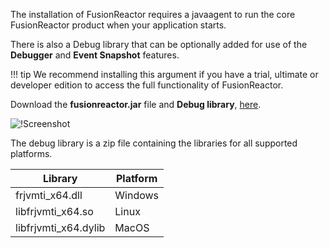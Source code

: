 The installation of FusionReactor requires a javaagent to run the core FusionReactor product when your application starts.

There is also a Debug library that can be optionally added for use of the **Debugger** and **Event Snapshot** features. 

!!! tip
    We recommend installing this argument if you have a trial, ultimate or developer edition to access the full functionality of FusionReactor.

Download the **fusionreactor.jar** file and **Debug library**, [here](https://www.fusion-reactor.com/download-fusionreactor/).


![!Screenshot](../../images/Installation/downloadweb.png)

The debug library is a zip file containing the libraries for all supported platforms.

| Library | Platform |
|--- |--- |
| frjvmti_x64.dll | Windows |
| libfrjvmti_x64.so | Linux |
| libfrjvmti_x64.dylib | MacOS |
